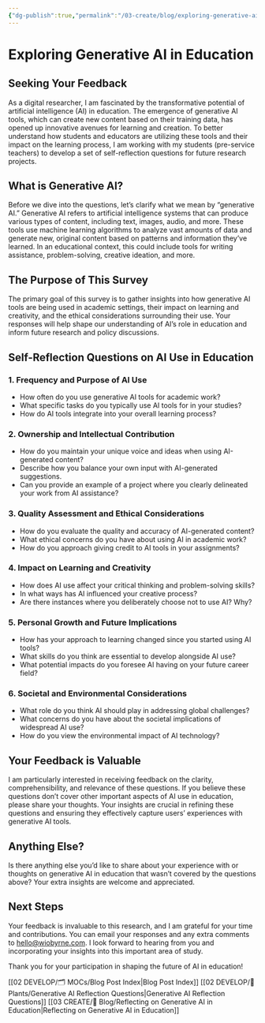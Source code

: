 ```yaml
---
{"dg-publish":true,"permalink":"/03-create/blog/exploring-generative-ai-in-education/","title":"Exploring Generative AI in Education","tags":["ai","generative-ai","education","assessment"]}
---
```



# Exploring Generative AI in Education
## Seeking Your Feedback

As a digital researcher, I am fascinated by the transformative potential of artificial intelligence (AI) in education. The emergence of generative AI tools, which can create new content based on their training data, has opened up innovative avenues for learning and creation. To better understand how students and educators are utilizing these tools and their impact on the learning process, I am working with my students (pre-service teachers) to develop a set of self-reflection questions for future research projects.

## What is Generative AI?

Before we dive into the questions, let’s clarify what we mean by “generative AI.” Generative AI refers to artificial intelligence systems that can produce various types of content, including text, images, audio, and more. These tools use machine learning algorithms to analyze vast amounts of data and generate new, original content based on patterns and information they’ve learned. In an educational context, this could include tools for writing assistance, problem-solving, creative ideation, and more.

## The Purpose of This Survey

The primary goal of this survey is to gather insights into how generative AI tools are being used in academic settings, their impact on learning and creativity, and the ethical considerations surrounding their use. Your responses will help shape our understanding of AI’s role in education and inform future research and policy discussions.

## Self-Reflection Questions on AI Use in Education

### 1. Frequency and Purpose of AI Use

- How often do you use generative AI tools for academic work?
- What specific tasks do you typically use AI tools for in your studies?
- How do AI tools integrate into your overall learning process?

### 2. Ownership and Intellectual Contribution

- How do you maintain your unique voice and ideas when using AI-generated content?
- Describe how you balance your own input with AI-generated suggestions.
- Can you provide an example of a project where you clearly delineated your work from AI assistance?

### 3. Quality Assessment and Ethical Considerations

- How do you evaluate the quality and accuracy of AI-generated content?
- What ethical concerns do you have about using AI in academic work?
- How do you approach giving credit to AI tools in your assignments?

### 4. Impact on Learning and Creativity

- How does AI use affect your critical thinking and problem-solving skills?
- In what ways has AI influenced your creative process?
- Are there instances where you deliberately choose not to use AI? Why?

### 5. Personal Growth and Future Implications

- How has your approach to learning changed since you started using AI tools?
- What skills do you think are essential to develop alongside AI use?
- What potential impacts do you foresee AI having on your future career field?

### 6. Societal and Environmental Considerations

- What role do you think AI should play in addressing global challenges?
- What concerns do you have about the societal implications of widespread AI use?
- How do you view the environmental impact of AI technology?

## Your Feedback is Valuable

I am particularly interested in receiving feedback on the clarity, comprehensibility, and relevance of these questions. If you believe these questions don’t cover other important aspects of AI use in education, please share your thoughts. Your insights are crucial in refining these questions and ensuring they effectively capture users’ experiences with generative AI tools.

## Anything Else?

Is there anything else you’d like to share about your experience with or thoughts on generative AI in education that wasn’t covered by the questions above? Your extra insights are welcome and appreciated.

## Next Steps

Your feedback is invaluable to this research, and I am grateful for your time and contributions. You can email your responses and any extra comments to hello@wiobyrne.com. I look forward to hearing from you and incorporating your insights into this important area of study.

Thank you for your participation in shaping the future of AI in education!

[[02 DEVELOP/🗂️ MOCs/Blog Post Index\|Blog Post Index]]
[[02 DEVELOP/🌿 Plants/Generative AI Reflection Questions\|Generative AI Reflection Questions]]
[[03 CREATE/📝 Blog/Reflecting on Generative AI in Education\|Reflecting on Generative AI in Education]]